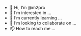 - 👋 Hi, I’m @m2pro
- 👀 I’m interested in ...
- 🌱 I’m currently learning ...
- 💞️ I’m looking to collaborate on ...
- 📫 How to reach me ...

<!---
m2pro/m2pro is a ✨ special ✨ repository because its `README.md` (this file) appears on your GitHub profile.
You can click the Preview link to take a look at your changes.
--->
